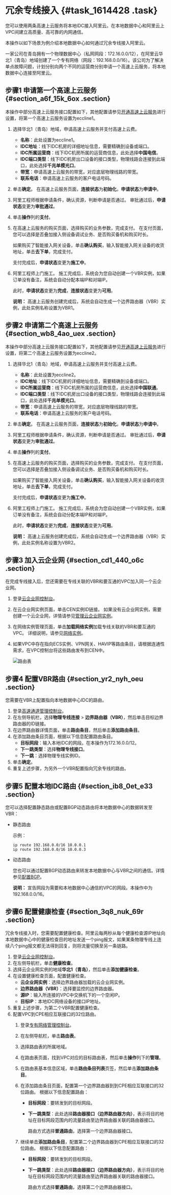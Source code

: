 # 冗余专线接入 {#task_1614428 .task}

您可以使用两条高速上云服务将本地IDC接入阿里云。在本地数据中心和阿里云上VPC间建立高质量、高可靠的内网通信。

本操作以如下场景为例介绍本地数据中心如何通过冗余专线接入阿里云。

一家公司在青岛拥有一个物理数据中心（私网网段：172.16.0.0/12），在阿里云华北1（青岛）地域创建了一个专有网络（网段：192.168.0.0/16）。该公司为了解决单点故障问题，计划分别向两个不同的运营商分别申请一个高速上云服务，将本地数据中心连接至阿里云。

## 步骤1 申请第一个高速上云服务 {#section_a6f_15k_6ox .section}

本操作中部分高速上云服务接口配置如下，其他配置请参见[开通高速上云服务](cn.zh-CN/高速上云服务（beta）/开通高速上云服务.md#)进行设置，将第一个高速上云服务设置为eccline1。

1.  选择华北1（青岛）地域，申请高速上云服务并支付高速上云费。 
    -   **名称**：此处设置为eccline1。
    -   **IDC地址**：线下IDC机房的详细地址信息，需要精确到设备或端口。
    -   **IDC所属运营商**：线下IDC机房所属的运营商信息，此处选择**中国电信**。
    -   **IDC端口类型**：线下IDC机房出口设备的接口类型，物理线路会连接到此端口，此处选择**千兆单模光口**。
    -   **带宽**：申请高速上云服务的带宽，对应底层物理线路的带宽。
    -   **联系电话**：申请高速上云服务的客户电话号码。
2.  单击**确定**。 在高速上云服务页面，**连接状态**为**初始化**，**申请状态**为**申请中**。
3.  阿里工程师根据申请条件，确认资源，判断申请是否通过。 审批通过后，**申请状态**变更为**审批通过**。
4.  单击**操作**列的**支付**。
5.  在高速上云服务的购买页面，选择购买的业务参数，完成支付。 在支付页面，您可以选择是否叠加接入侧设备调试业务、是否购买备机和购买时长。

    如果购买了智能接入网关设备，单击**确认购买**，输入智能接入网关设备的收货地址，单击**去下单**，完成支付。

    支付完成后，**申请状态**变更为**施工中**。

6.  阿里工程师上门施工。 施工完成后，系统会为您自动创建一个VBR实例，如果订单没有备注，系统会自动分配本端IP和对端IP。

    此时，**申请状态**变更为**完成**，**连接状态**变更为**可用**。

    **说明：** 高速上云服务创建完成后，系统会自动生成一个边界路由器（VBR）实例，此处实例名称设置为VBR1。


## 步骤2 申请第二个高速上云服务 {#section_wb8_4ao_uex .section}

本操作中部分高速上云服务接口配置如下，其他配置请参见[开通高速上云服务](cn.zh-CN/高速上云服务（beta）/开通高速上云服务.md#)进行设置，将第二个高速上云服务设置为eccline2。

1.  选择华北1（青岛）地域，申请高速上云服务并支付高速上云费。 
    -   **名称**：此处设置为eccline2。
    -   **IDC地址**：线下IDC机房的详细地址信息，需要精确到设备或端口。
    -   **IDC所属运营商**：线下IDC机房所属的运营商信息，此处选择**中国联通**。
    -   **IDC端口类型**：线下IDC机房出口设备的接口类型，物理线路会连接到此端口，此处选择**千兆单模光口**。
    -   **带宽**：申请高速上云服务的带宽，对应底层物理线路的带宽。
    -   **联系电话**：申请高速上云服务的客户电话号码。
2.  单击**确定**。 在高速上云服务页面，**连接状态**为**初始化**，**申请状态**为**申请中**。
3.  阿里工程师根据申请条件，确认资源，判断申请是否通过。 审批通过后，**申请状态**变更为**审批通过**。
4.  单击**操作**列的**支付**。
5.  在高速上云服务的购买页面，选择购买的业务参数，完成支付。 在支付页面，您可以选择是否叠加接入侧设备调试业务、是否购买备机和购买时长。

    如果购买了智能接入网关设备，单击**确认购买**，输入智能接入网关设备的收货地址，单击**去下单**，完成支付。

    支付完成后，**申请状态**变更为**施工中**。

6.  阿里工程师上门施工。 施工完成后，系统会为您自动创建一个VBR实例，如果订单没有备注，系统会自动分配本端IP和对端IP。

    此时，**申请状态**变更为**完成**，**连接状态**变更为**可用**。

    **说明：** 高速上云服务创建完成后，系统会自动生成一个边界路由器（VBR）实例，此处实例名称设置为VBR2。


## 步骤3 加入云企业网 {#section_cd1_440_o6c .section}

在完成专线接入后，您还需要在专线关联的VBR和要互通的VPC加入同一个云企业网。

1.  登录[云企业网控制台](https://cen.console.aliyun.com)。
2.  在云企业网实例页面，单击CEN实例ID链接。 如果没有云企业网实例，需要创建一个云企业网，详情请参见[管理云企业网实例](../../../../../cn.zh-CN/用户指南/管理云企业网实例/创建云企业网实例.md#)。
3.  在网络实例管理页面，单击**加载网络实例**加载专线关联的VBR和要互通的VPC。 详细说明，请参见[网络实例](../../../../../cn.zh-CN/用户指南/管理网络实例/加载网络实例.md#)。
4.  如果VPC中存在指向ECS实例、VPN网关、HAVIP等路由条目，请根据连通性需求，在VPC控制台将这些路由发布到CEN中。 

    ![路由表](http://static-aliyun-doc.oss-cn-hangzhou.aliyuncs.com/assets/img/13831/156896788850239_zh-CN.png)


## 步骤4 配置VBR路由 {#section_yr2_nyh_oeu .section}

您需要在VBR上配置指向本地数据中心IDC的路由。

1.  登录[高速通道管理控制台](https://expressconnectnext.console.aliyun.com)。 
2.  在左侧导航栏，选择**物理专线连接** \> **边界路由器（VBR）**，然后单击目标边界路由器的ID链接。
3.  在边界路由器详情页面，单击**路由条目**，然后单击**添加路由条目**。
4.  在添加路由条目页面，根据以下信息配置路由条目。 
    -   **目标网段**：输入本地IDC的网段。在本操作为172.16.0.0/12。
    -   **下一跳类型**：选择**物理专线接口**。
    -   **下一跳**：选择物理专线实例ID。
5.  单击**确定**。
6.  重复上述步骤，为另外一个VBR配置指向冗余专线的路由。

## 步骤5 配置本地IDC路由 {#section_ib8_0et_e33 .section}

您可以选择配置静态路由或配置BGP动态路由将本地数据中心的数据转发至VBR：

-   静态路由

    示例：

    ``` {#codeblock_946_3m0_5qj}
    ip route 192.168.0.0/16 10.0.0.1
    ip route 192.168.0.0/16 10.0.0.3
    ```

-   动态路由

    您也可以通过配置BGP动态路由来转发本地数据中心与VBR之间的通信。详情参见[配置BGP](../cn.zh-CN/边界路由器/配置BGP.md#)。

    **说明：** 宣告网段为需要和本地数据中心通信的VPC的网段。本操作中为 192.168.0.0/16。


## 步骤6 配置健康检查 {#section_3q8_nuk_69r .section}

冗余专线接入时，您需要配置健康检查。阿里云每两秒从每个健康检查源IP地址向本地数据中心中的健康检查目的地址发送一个ping报文，如果某条物理专线上连续八个ping报文都无法得到回复，则将流量切换至另一条链路。

1.  登录[云企业网控制台](https://cen.console.aliyun.com)。
2.  在左侧导航栏，单击**健康检查**。
3.  选择云企业网实例的地域**华北1（青岛）**，然后单击**添加健康检查**。
4.  在设置健康检查页面，配置健康检查。 
    -   **云企业网实例**：选择边界路由器加载的云企业网实例。
    -   **边界路由器（VBR）**：选择要监控的边界路由器。
    -   **源IP**：输入所连接的VPC中交换机下的一个空闲IP。
    -   **目标IP**：本地IDC网络设备的接口IP地址。
5.  重复上述步骤，为第二个VBR配置健康检查。
6.  配置VPC到CPE相应互联接口的32位路由。 
    1.  登录[专有网络管理控制台](https://vpcnext.console.aliyun.com)。
    2.  在左侧导航栏，单击**路由表**。
    3.  选择路由表的所属地域。
    4.  在路由表页面，找到VPC对应的目标路由表，然后单击**操作**列下的**管理**。
    5.  在路由表基本信息区域，单击**路由条目列表**页签，然后单击**添加路由条目**。
    6.  在添加路由条目页面，配置第一个边界路由器到到CPE相应互联接口的32位路由。 根据以下信息配置路由：
        -   **目标网段**：要转发到的目标网段。
        -   **下一跳类型**：此处选择**路由器接口（边界路由器方向）**，表示将目的地址在目标网段范围内的流量路由至边界路由器关联的路由器接口。

            路由方式选择**普通路由**，选择第一个边界路由器接口。

    7.  继续单击**添加路由条目**，配置第二个边界路由器到CPE相应互联接口的32位路由。 根据以下信息配置路由：
        -   **目标网段**：要转发到的目标网段。
        -   **下一跳类型**：此处选择**路由器接口（边界路由器方向）**，表示将目的地址在目标网段范围内的流量路由至边界路由器关联的路由器接口。

            路由方式选择**普通路由**，选择第二个边界路由器接口。


